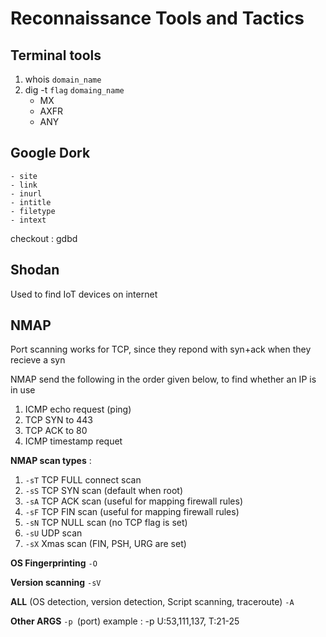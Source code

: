 # Reconnaissance Tools and Tactics

## Terminal tools
1. whois `domain_name`<br> 
2. dig -t `flag` `domaing_name`
	- MX
	- AXFR
	- ANY

## Google Dork
```
- site
- link
- inurl
- intitle
- filetype
- intext

```
checkout : gdbd

## Shodan
Used to find IoT devices on internet

## NMAP
Port scanning works for TCP, since they repond with syn+ack when they recieve a syn

NMAP send the following in the order given below, to find whether an IP is in use
1. ICMP echo request (ping)
2. TCP SYN to 443
3. TCP ACK to 80
4. ICMP timestamp requet

**NMAP scan types** : 
1. `-sT` TCP FULL connect scan
1. `-sS` TCP SYN scan (default when root)
1. `-sA` TCP ACK scan (useful for mapping firewall rules)
1. `-sF` TCP FIN scan (useful for mapping firewall rules)
1. `-sN` TCP NULL scan (no TCP flag is set)
1. `-sU` UDP scan
1. `-sX` Xmas scan (FIN, PSH, URG are set)

**OS Fingerprinting**
`-O` 

**Version scanning**
`-sV`

**ALL** (OS detection, version detection, Script scanning, traceroute)
`-A`

**Other ARGS**
`-p `(port)
example : -p U:53,111,137, T:21-25